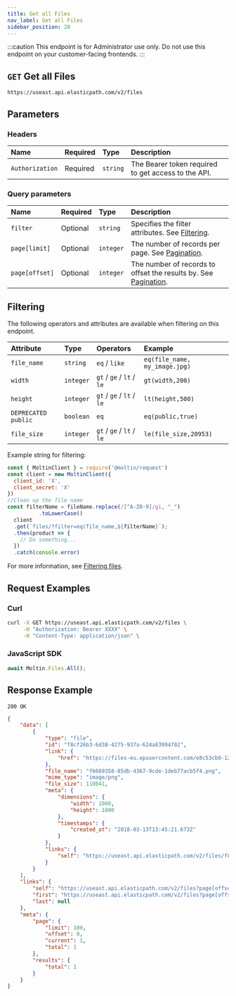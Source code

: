 ```yaml
---
title: Get all Files
nav_label: Get all Files
sidebar_position: 20
---
```


:::caution
This endpoint is for Administrator use only. Do not use this endpoint on your customer-facing frontends.
:::

## `GET` Get all Files

```http
https://useast.api.elasticpath.com/v2/files
```

## Parameters

### Headers

| Name            | Required | Type     | Description                          |
|:----------------|:---------|:---------|:-------------------------------------|
| `Authorization` | Required | `string` | The Bearer token required to get access to the API. |

### Query parameters

| Name     | Required | Type     | Description                                 |
|:---------|:---------|:---------|:--------------------------------------------|
| `filter` | Optional | `string` | Specifies the filter attributes. See [Filtering](#filtering). |
| `page[limit]`  | Optional | `integer` | The number of records per page. See [Pagination](/guides/Getting-Started/api-overview/pagination).                                                                                        |
| `page[offset]` | Optional | `integer` | The number of records to offset the results by. See [Pagination](/guides/Getting-Started/api-overview/pagination).                                                                        |

## Filtering

The following operators and attributes are available when filtering on this endpoint.

| Attribute             | Type      | Operators           | Example |
|:----------------------|:----------|:--------------------------|:-------------|
| `file_name`           | `string`  | `eq` / `like`             | `eq(file_name, my_image.jpg)` |
| `width`               | `integer` | `gt` / `ge` / `lt` / `le` | `gt(width,200)` |
| `height`              | `integer` | `gt` / `ge` / `lt` / `le` | `lt(height,500)` |
| `DEPRECATED` `public` | `boolean` | `eq`                      | `eq(public,true)` |
| `file_size`           | `integer` | `gt` / `ge` / `lt` / `le` | `le(file_size,20953)` |

Example string for filtering:

```javascript
const { MoltinClient } = require('@moltin/request')
const client = new MoltinClient({
  client_id: 'X',
  client_secret: 'X'
})
//Clean up the file name
const filterName = fileName.replace(/[^A-Z0-9]/gi, "_")
          .toLowerCase()
  client
  .get(`files/?filter=eq(file_name,${filterName}`);
  .then(product => {
    // Do something...
  })
  .catch(console.error)
```

For more information, see [Filtering files](/docs/pxm/products/product-assets/files-overview#filtering).

## Request Examples

### Curl

```bash
curl -X GET https://useast.api.elasticpath.com/v2/files \
     -H "Authorization: Bearer XXXX" \
     -H "Content-Type: application/json" \
```

### JavaScript SDK

```javascript
await Moltin.Files.All();
```

## Response Example

`200 OK`

```json
{
    "data": [
        {
            "type": "file",
            "id": "f8cf26b3-6d38-4275-937a-624a83994702",
            "link": {
                "href": "https://files-eu.epusercontent.com/e8c53cb0-120d-4ea5-8941-ce74dec06038/f8cf26b3-6d38-4275-937a-624a83994702.png"
            },
            "file_name": "f6669358-85db-4367-9cde-1deb77acb5f4.png",
            "mime_type": "image/png",
            "file_size": 110041,
            "meta": {
                "dimensions": {
                    "width": 1000,
                    "height": 1000
                },
                "timestamps": {
                    "created_at": "2018-03-13T13:45:21.673Z"
                }
            },
            "links": {
                "self": "https://useast.api.elasticpath.com/v2/files/f8cf26b3-6d38-4275-937a-624a83994702"
            }
        }
    ],
    "links": {
        "self": "https://useast.api.elasticpath.com/v2/files?page[offset]=0&page[limit]=100&filter=",
        "first": "https://useast.api.elasticpath.com/v2/files?page[offset]=0&page[limit]=100&filter=",
        "last": null
    },
    "meta": {
        "page": {
            "limit": 100,
            "offset": 0,
            "current": 1,
            "total": 1
        },
        "results": {
            "total": 1
        }
    }
}
```
